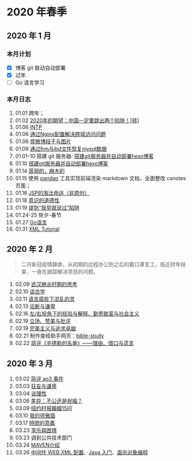 # 2020 年春季

## 2020 年 1 月

### 本月计划

- [x] 博客 git 联动自动部署
- [x] 过年
- [ ] Go 语言学习

### 本月日志

1. 01.01 跨年；
2. 01.02 [2020年的期望：中国一定要跳出两个陷阱！\[转\]](https://cakipaul.com/blog/2020/01/02/%E4%B8%AD%E5%9B%BD%E4%B8%80%E5%AE%9A%E8%A6%81%E8%B7%B3%E5%87%BA%E4%B8%A4%E4%B8%AA%E9%99%B7%E9%98%B1/)
3. 01.06 [INTP](https://cakipaul.com/blog/2020/01/06/INTP/)
4. 01.06 [通过Nginx配置解决跨域访问问题](https://cakipaul.com/cs-blog/2020/01/06/2019.12.11_%E9%80%9A%E8%BF%87Nginx%E9%85%8D%E7%BD%AE%E8%A7%A3%E5%86%B3%E8%B7%A8%E5%9F%9F%E8%AE%BF%E9%97%AE%E9%97%AE%E9%A2%98/#more)
5. 01.06 [爬微博段子与图片](https://cakipaul.com/cs-blog/2020/01/06/2020.01.06_%E7%88%AC%E5%BE%AE%E5%8D%9A%E6%AE%B5%E5%AD%90%E4%B8%8E%E5%9B%BE%E7%89%87/#more)
6. 01.09 [通过frm与ibd文件恢复mysql数据](https://cakipaul.com/cs-blog/2020/01/09/2020.01.09_%E9%80%9A%E8%BF%87frm%E4%B8%8Eibd%E6%96%87%E4%BB%B6%E6%81%A2%E5%A4%8Dmysql%E6%95%B0%E6%8D%AE/#more)
7. 01.01-10 搭建 git 服务器: [搭建git服务器并自动部署hexo博客](https://cakipaul.com/cs-blog/2020/01/10/%E6%90%AD%E5%BB%BAgit%E6%9C%8D%E5%8A%A1%E5%99%A8%E5%B9%B6%E8%87%AA%E5%8A%A8%E9%83%A8%E7%BD%B2hexo%E5%8D%9A%E5%AE%A2/#more) 
8. 01.10 [搭建git服务器并自动部署hexo博客](https://cakipaul.com/cs-blog/2020/01/10/%E6%90%AD%E5%BB%BAgit%E6%9C%8D%E5%8A%A1%E5%99%A8%E5%B9%B6%E8%87%AA%E5%8A%A8%E9%83%A8%E7%BD%B2hexo%E5%8D%9A%E5%AE%A2/#more)
9. 01.14 [孱弱的，麻木的](https://cakipaul.com/blog/2020/01/14/%E5%AD%B1%E5%BC%B1%E7%9A%84%EF%BC%8C%E9%BA%BB%E6%9C%A8%E7%9A%84/)
10. 01.15 使用 [pandao](http://editor.md.ipandao.com/examples/) 工具实现前端渲染 markdown 文档，全面整改 csnotes 页面；
11. 01.16 [JSP的淘汰命运（非原创）](https://cakipaul.com/cs-blog/2020/01/16/2020.01.16_JSP%E7%9A%84%E6%B7%98%E6%B1%B0%E5%91%BD%E8%BF%90/)
12. 01.18 [意识的道德性](https://cakipaul.com/blog/2020/01/18/%E6%84%8F%E8%AF%86%E7%9A%84%E9%81%93%E5%BE%B7%E6%80%A7/)
13. 01.19 [提防“我早就说过”陷阱](https://cakipaul.com/blog/2020/01/19/%E6%8F%90%E9%98%B2%E2%80%9C%E6%88%91%E6%97%A9%E5%B0%B1%E8%AF%B4%E8%BF%87%E2%80%9D%E9%99%B7%E9%98%B1/)
14. 01.24-25 除夕-春节
15. 01.27 [Go语言](/csnotes/go/handbook/summary.md)
16. 01.31 [XML Tutorial](/csnotes/tools/xml/XML_Tutorial.md)

## 2020 年 2 月

>二月新冠疫情肆虐，从初期的远程办公到之后的戴口罩复工，临近财年结束，一直在跟踪解决项目的问题。

1. 02.09 [武汉肺炎时期的思考](https://cakipaul.com/blog/2020/02/09/2020-02-09%20%E6%AD%A6%E6%B1%89%E8%82%BA%E7%82%8E%E6%97%B6%E6%9C%9F%E7%9A%84%E6%80%9D%E8%80%83/)
2. 02.10 [谈古学](https://cakipaul.com/blog/2020/02/10/2020-02-10%20%E8%B0%88%E5%8F%A4%E5%AD%A6/)
3. 02.11 [语言腐败下混乱的灵](https://cakipaul.com/blog/2020/02/11/2020-02-11%20%E8%AF%AD%E8%A8%80%E8%85%90%E8%B4%A5%E4%B8%8B%E6%B7%B7%E4%B9%B1%E7%9A%84%E7%81%B5/)
4. 02.13 [论断与谦卑](https://cakipaul.com/blog/2020/02/13/2020-02-13%20%E8%AE%BA%E6%96%AD%E4%B8%8E%E8%B0%A6%E5%8D%91/)
5. 02.16 [左/右视角下的经验与解释、勤劳致富与社会主义](https://cakipaul.com/blog/2020/02/16/2020-02-16%20%E5%B7%A6%E5%8F%B3%E8%A7%86%E8%A7%92%E4%B8%8B%E7%9A%84%E7%BB%8F%E9%AA%8C%E4%B8%8E%E8%A7%A3%E9%87%8A/)
6. 02.19 [立场、赞美与批评](https://cakipaul.com/blog/2020/02/19/2020-02-20%20%E7%AB%8B%E5%9C%BA%E8%B5%9E%E7%BE%8E%E4%B8%8E%E6%89%B9%E8%AF%84/)
7. 02.19 [完美主义与追求卓越](https://cakipaul.com/blog/2020/02/19/2020-02-19%20%E5%AE%8C%E7%BE%8E%E4%B8%BB%E4%B9%89%E4%B8%8E%E8%BF%BD%E6%B1%82%E5%8D%93%E8%B6%8A/)
8. 02.21 制作查经助手网页：[bible-study](http://cakipaul.com/bible)
9. 02.22 [简评《辛德勒的名单》——理由、借口与谎言](https://cakipaul.com/blog/2020/02/22/2020-02-22%20%E7%AE%80%E8%AF%84%E8%BE%9B%E5%BE%B7%E5%8B%92%E7%9A%84%E5%90%8D%E5%8D%95/)

## 2020 年 3 月

1. 03.02 [简评 ao3 事件](https://cakipaul.com/blog/2020/03/02/2020-03-02%20%E7%AE%80%E8%AF%84AO3%E4%BA%8B%E4%BB%B6/)
2. 03.03 [狂妄与谦卑](https://cakipaul.com/blog/2020/03/03/2020-03-03%20%E7%8B%82%E5%A6%84%E4%B8%8E%E8%B0%A6%E5%8D%91/)
3. 03.04 [谈理性](https://cakipaul.com/blog/2020/03/04/2020-03-04%20%E8%B0%88%E7%90%86%E6%80%A7/)
4. 03.06 [差异：不公还是祝福？](https://cakipaul.com/blog/2020/03/06/2020-03-06%20%E5%B7%AE%E5%BC%82-%E4%B8%8D%E5%85%AC%E8%BF%98%E6%98%AF%E7%A5%9D%E7%A6%8F/)
5. 03.09 [纽约时报婚姻15问](https://cakipaul.com/blog/2020/03/09/2020-03-09%20%E7%BA%BD%E7%BA%A6%E6%97%B6%E6%8A%A5%E5%A9%9A%E5%A7%BB15%E9%97%AE/)
6. 03.10 [我的骄傲面](https://cakipaul.com/blog/2020/03/10/2020-03-10%20%E6%88%91%E7%9A%84%E9%AA%84%E5%82%B2%E9%9D%A2/)
7. 03.17 [時間的意義](https://cakipaul.com/blog/2020/03/17/2020-03-17%20%E6%99%82%E9%96%93%E7%9A%84%E6%84%8F%E7%BE%A9/)
8. 03.23 [享乐與困境](https://cakipaul.com/blog/2020/03/23/2020-03-23%20%E4%BA%BA%E6%80%A7%E7%9A%84%E6%AC%B2%E6%9C%9B%E8%88%87%E9%80%83%E9%81%BF%E5%9B%B0%E5%A2%83/)
9. 03.23 调到公共技术部门
10. 03.24 [MAVEN介绍](/csnotes/java/tools/MAVEN1.md)
11. 03.26  [中间件 WEB.XML 配置](/csnotes/web/settings/web_xml1.md)、[Java 入门](/csnotes/java/grammar/java1.md)、[面向对象编程](/csnotes/java/grammar/java2.md)
